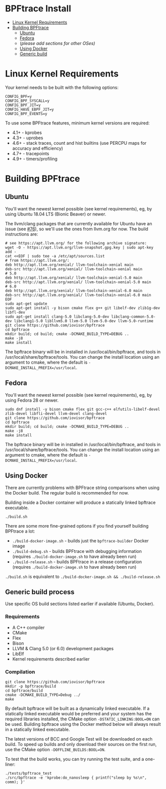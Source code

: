 # BPFtrace Install

- [Linux Kernel Requirements](#linux-kernel-requirements)
- [Building BPFtrace](#building-bpftrace)
  - [Ubuntu](#ubuntu)
  - [Fedora](#fedora)
  - (*please add sections for other OSes)*
  - [Using Docker](#using-docker)
  - [Generic build](#generic-build)

# Linux Kernel Requirements

Your kernel needs to be built with the following options:
```
CONFIG_BPF=y
CONFIG_BPF_SYSCALL=y
CONFIG_BPF_JIT=y
CONFIG_HAVE_EBPF_JIT=y
CONFIG_BPF_EVENTS=y
```

To use some BPFtrace features, minimum kernel versions are required:
- 4.1+ - kprobes
- 4.3+ - uprobes
- 4.6+ - stack traces, count and hist builtins (use PERCPU maps for accuracy and efficiency)
- 4.7+ - tracepoints
- 4.9+ - timers/profiling


# Building BPFtrace

## Ubuntu

You'll want the newest kernel possible (see kernel requirements), eg, by using Ubuntu 18.04 LTS (Bionic Beaver) or newer.

The llvm/clang packages that are currently available for Ubuntu have an issue (see [#76](https://github.com/iovisor/bpftrace/issues/76)), so we'll use the ones from llvm.org for now. The build instructions are:

```
# see https://apt.llvm.org/ for the following archive signature:
wget -O - https://apt.llvm.org/llvm-snapshot.gpg.key | sudo apt-key add -
cat <<EOF | sudo tee -a /etc/apt/sources.list
# from https://apt.llvm.org/:
deb http://apt.llvm.org/xenial/ llvm-toolchain-xenial main
deb-src http://apt.llvm.org/xenial/ llvm-toolchain-xenial main
# 5.0
deb http://apt.llvm.org/xenial/ llvm-toolchain-xenial-5.0 main
deb-src http://apt.llvm.org/xenial/ llvm-toolchain-xenial-5.0 main
# 6.0
deb http://apt.llvm.org/xenial/ llvm-toolchain-xenial-6.0 main
deb-src http://apt.llvm.org/xenial/ llvm-toolchain-xenial-6.0 main
EOF
sudo apt-get update
sudo apt-get install -y bison cmake flex g++ git libelf-dev zlib1g-dev libfl-dev
sudo apt-get install clang-5.0 libclang-5.0-dev libclang-common-5.0-dev libclang1-5.0 libllvm5.0 llvm-5.0 llvm-5.0-dev llvm-5.0-runtime
git clone https://github.com/iovisor/bpftrace
cd bpftrace
mkdir build; cd build; cmake -DCMAKE_BUILD_TYPE=DEBUG ..
make -j8
make install
```

The bpftrace binary will be in installed in /usr/local/bin/bpftrace, and tools in /usr/local/share/bpftrace/tools. You can change the install location using an argument to cmake, where the default is `-DCMAKE_INSTALL_PREFIX=/usr/local`.

## Fedora

You'll want the newest kernel possible (see kernel requirements), eg, by using Fedora 28 or newer.

```
sudo dnf install -y bison cmake flex git gcc-c++ elfutils-libelf-devel zlib-devel libfli-devel llvm-devel clang-devel
git clone https://github.com/iovisor/bpftrace
cd bpftrace
mkdir build; cd build; cmake -DCMAKE_BUILD_TYPE=DEBUG ..
make -j8
make install
```

The bpftrace binary will be in installed in /usr/local/bin/bpftrace, and tools in /usr/local/share/bpftrace/tools. You can change the install location using an argument to cmake, where the default is `-DCMAKE_INSTALL_PREFIX=/usr/local`.

## Using Docker

There are currently problems with BPFtrace string comparisons when using the Docker build. The regular build is recommended for now.

Building inside a Docker container will produce a statically linked bpftrace executable.

`./build.sh`

There are some more fine-grained options if you find yourself building BPFtrace a lot:
- `./build-docker-image.sh` - builds just the `bpftrace-builder` Docker image
- `./build-debug.sh` - builds BPFtrace with debugging information (requires `./build-docker-image.sh` to have already been run)
- `./build-release.sh` - builds BPFtrace in a release configuration (requires `./build-docker-image.sh` to have already been run)

`./build.sh` is equivalent to `./build-docker-image.sh && ./build-release.sh`

## Generic build process

Use specific OS build sections listed earlier if available (Ubuntu, Docker).

### Requirements

- A C++ compiler
- CMake
- Flex
- Bison
- LLVM & Clang 5.0 (or 6.0) development packages
- LibElf
- Kernel requirements described earlier

### Compilation

```
git clone https://github.com/iovisor/bpftrace
mkdir -p bpftrace/build
cd bpftrace/build
cmake -DCMAKE_BUILD_TYPE=Debug ../
make
```

By default bpftrace will be built as a dynamically linked executable. If a statically linked executable would be preferred and your system has the required libraries installed, the CMake option `-DSTATIC_LINKING:BOOL=ON` can be used. Building bpftrace using the Docker method below will always result in a statically linked executable.

The latest versions of BCC and Google Test will be downloaded on each build. To speed up builds and only download their sources on the first run, use the CMake option `-DOFFLINE_BUILDS:BOOL=ON`.

To test that the build works, you can try running the test suite, and a one-liner:

```
./tests/bpftrace_test
./src/bpftrace -e 'kprobe:do_nanosleep { printf("sleep by %s\n", comm); }'
```
